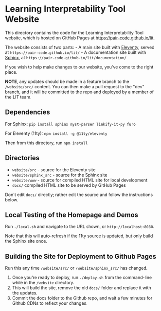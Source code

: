 # Learning Interpretability Tool Website

This directory contains the code for the Learning Interpretability Tool website,
which is hosted on GitHub Pages at https://pair-code.github.io/lit.

The website consists of two parts: - A main site built with
[Eleventy](https://www.11ty.dev/), served at
`https://pair-code.github.io/lit/` - A documentation site built with
[Sphinx](https://www.sphinx-doc.org/), at
`https://pair-code.github.io/lit/documentation/`

If you wish to help make changes to our website, you've come to the right place.

**NOTE**, any updates should be made in a feature branch to the `/website/src/`
content. You can then make a pull request to the "dev" branch, and it will be
committed to the repo and deployed by a member of the LIT team.

## Dependencies

For Sphinx: `pip install sphinx myst-parser linkify-it-py furo`

For Eleventy (11ty): `npm install -g @11ty/eleventy`

Then from this directory, run `npm install`

## Directories

-   `website/src` - source for the Eleventy site
-   `website/sphinx_src` - source for the Sphinx site
-   `website/www` - source for compiled HTML site for local development
-   `docs/` compiled HTML site to be served by GitHub Pages

Don't edit `docs/` directly; rather edit the source and follow the instructions
below.

## Local Testing of the Homepage and Demos

Run `./local.sh` and navigate to the URL shown, or `http://localhost:8080`.

Note that this will auto-refresh if the 11ty source is updated, but only build
the Sphinx site once.

## Building the Site for Deployment to Github Pages

Run this any time `/website/src/` or `/website/sphinx_src/` has changed.

1.  Once you're ready to deploy, run `./deploy.sh` from the command-line while
    in the `/website` directory.
2.  This will build the site, remove the old `docs/` folder and replace it with
    the updates.
3.  Commit the docs folder to the Github repo, and wait a few minutes for Github
    CDNs to reflect your changes.
